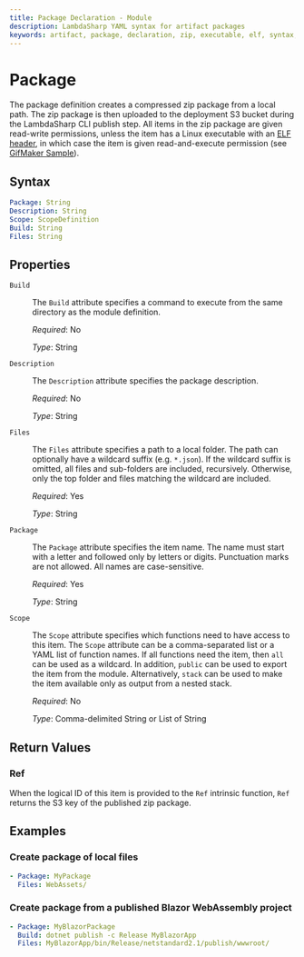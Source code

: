 ```yaml
---
title: Package Declaration - Module
description: LambdaSharp YAML syntax for artifact packages
keywords: artifact, package, declaration, zip, executable, elf, syntax, yaml, cloudformation
---
```

# Package

The package definition creates a compressed zip package from a local path. The zip package is then uploaded to the deployment S3 bucket during the LambdaSharp CLI publish step. All items in the zip package are given read-write permissions, unless the item has a Linux executable with an [ELF header](https://en.wikipedia.org/wiki/Executable_and_Linkable_Format), in which case the item is given read-and-execute permission (see [GifMaker Sample](https://github.com/LambdaSharp/GifMaker-Sample)).

## Syntax

```yaml
Package: String
Description: String
Scope: ScopeDefinition
Build: String
Files: String
```

## Properties

<dl>

<dt><code>Build</code></dt>
<dd>

The <code>Build</code> attribute specifies a command to execute from the same directory as the module definition.

<i>Required</i>: No

<i>Type</i>: String
</dd>

<dt><code>Description</code></dt>
<dd>

The <code>Description</code> attribute specifies the package description.

<i>Required</i>: No

<i>Type</i>: String
</dd>

<dt><code>Files</code></dt>
<dd>

The <code>Files</code> attribute specifies a path to a local folder. The path can optionally have a wildcard suffix (e.g. <code>*.json</code>). If the wildcard suffix is omitted, all files and sub-folders are included, recursively. Otherwise, only the top folder and files matching the wildcard are included.

<i>Required</i>: Yes

<i>Type</i>: String
</dd>

<dt><code>Package</code></dt>
<dd>

The <code>Package</code> attribute specifies the item name. The name must start with a letter and followed only by letters or digits. Punctuation marks are not allowed. All names are case-sensitive.

<i>Required</i>: Yes

<i>Type</i>: String
</dd>

<dt><code>Scope</code></dt>
<dd>

The <code>Scope</code> attribute specifies which functions need to have access to this item. The <code>Scope</code> attribute can be a comma-separated list or a YAML list of function names. If all functions need the item, then <code>all</code> can be used as a wildcard. In addition, <code>public</code> can be used to export the item from the module. Alternatively, <code>stack</code> can be used to make the item available only as output from a nested stack.

<i>Required</i>: No

<i>Type</i>: Comma-delimited String or List of String
</dd>

</dl>

## Return Values

### Ref

When the logical ID of this item is provided to the `Ref` intrinsic function, `Ref` returns the S3 key of the published zip package.

## Examples

### Create package of local files

```yaml
- Package: MyPackage
  Files: WebAssets/
```

### Create package from a published Blazor WebAssembly project

```yaml
- Package: MyBlazorPackage
  Build: dotnet publish -c Release MyBlazorApp
  Files: MyBlazorApp/bin/Release/netstandard2.1/publish/wwwroot/
```